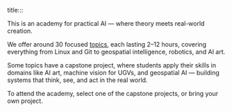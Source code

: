 title:::

This is an academy for practical AI — where theory meets real-world creation.

We offer around 30 focused [topics](../), each lasting 2–12 hours, covering everything from Linux and Git to geospatial intelligence, robotics, and AI art. 

Some topics have a capstone project, where students apply their skills in domains like AI art, machine vision for UGVs, and geospatial AI — building systems that think, see, and act in the real world.

To attend the academy, select one of the capstone projects, or bring your own project.